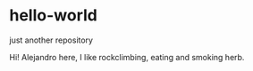 # hello-world
just another repository

Hi! Alejandro here, I like rockclimbing, eating and smoking herb.
